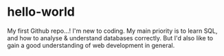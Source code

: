 # hello-world
My first Github repo...!
I'm new to coding.  My main priority is to learn SQL, and how to analyse & understand databases correctly.  But I'd also like to gain a good understanding of web development in general.

